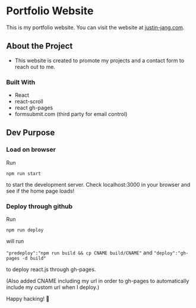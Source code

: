 # Portfolio Website

This is my portfolio website. You can visit the website at [justin-jang.com](https://justin-jang.com).

## About the Project

- This website is created to promote my projects and a contact form to reach out to me.

### Built With

- React
- react-scroll
- react gh-pages
- formsubmit.com (third party for email control)

## Dev Purpose

### Load on browser

Run

```
npm run start
```

to start the development server.
Check localhost:3000 in your browser and see if the home page loads!

### Deploy through github

Run

```
npm run deploy
```

will run

`"predeploy":"npm run build && cp CNAME build/CNAME"`
and
`"deploy":"gh-pages -d build"`

to deploy react.js through gh-pages.

(Also added CNAME including my url in order to gh-pages to automatically include my custom url when I deploy.)

Happy hacking! 💃

